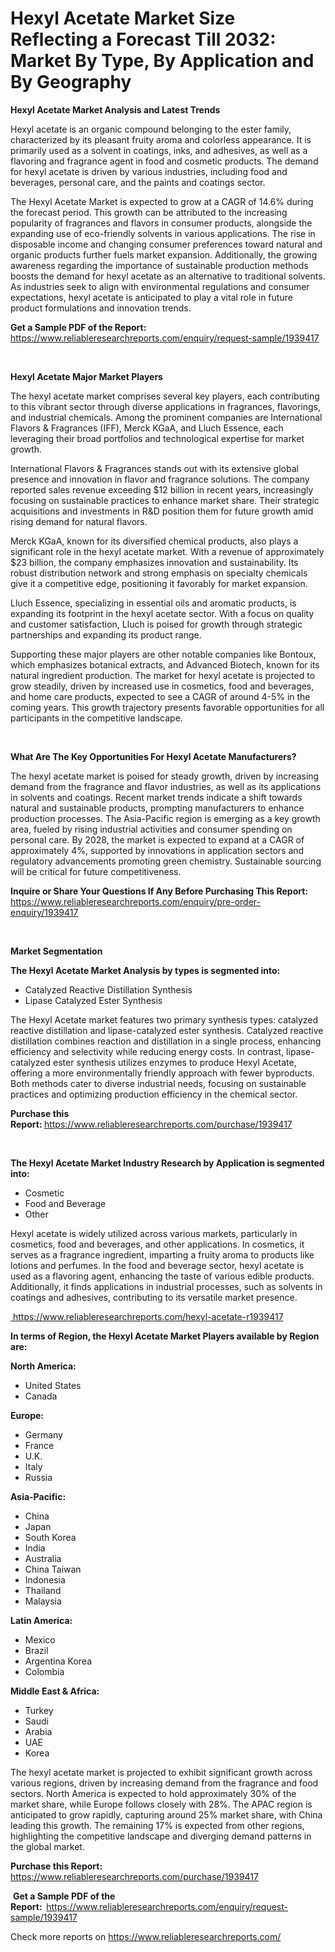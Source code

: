 <p><h1>Hexyl Acetate Market Size Reflecting a Forecast Till 2032: Market By Type, By Application and By Geography</h1></p><p><strong>Hexyl Acetate Market Analysis and Latest Trends</strong></p>
<p><p>Hexyl acetate is an organic compound belonging to the ester family, characterized by its pleasant fruity aroma and colorless appearance. It is primarily used as a solvent in coatings, inks, and adhesives, as well as a flavoring and fragrance agent in food and cosmetic products. The demand for hexyl acetate is driven by various industries, including food and beverages, personal care, and the paints and coatings sector.</p><p>The Hexyl Acetate Market is expected to grow at a CAGR of 14.6% during the forecast period. This growth can be attributed to the increasing popularity of fragrances and flavors in consumer products, alongside the expanding use of eco-friendly solvents in various applications. The rise in disposable income and changing consumer preferences toward natural and organic products further fuels market expansion. Additionally, the growing awareness regarding the importance of sustainable production methods boosts the demand for hexyl acetate as an alternative to traditional solvents. As industries seek to align with environmental regulations and consumer expectations, hexyl acetate is anticipated to play a vital role in future product formulations and innovation trends.</p></p>
<p><strong>Get a Sample PDF of the Report:&nbsp;</strong> <a href="https://www.reliableresearchreports.com/enquiry/request-sample/1939417?utm_campaign=3093&utm_medium=2&utm_source=Github&utm_content=ia&utm_term=02042025&utm_id=hexyl-acetate">https://www.reliableresearchreports.com/enquiry/request-sample/1939417</a></p>
<p>&nbsp;</p>
<p><strong>Hexyl Acetate Major Market Players</strong></p>
<p><p>The hexyl acetate market comprises several key players, each contributing to this vibrant sector through diverse applications in fragrances, flavorings, and industrial chemicals. Among the prominent companies are International Flavors & Fragrances (IFF), Merck KGaA, and Lluch Essence, each leveraging their broad portfolios and technological expertise for market growth.</p><p>International Flavors & Fragrances stands out with its extensive global presence and innovation in flavor and fragrance solutions. The company reported sales revenue exceeding $12 billion in recent years, increasingly focusing on sustainable practices to enhance market share. Their strategic acquisitions and investments in R&D position them for future growth amid rising demand for natural flavors.</p><p>Merck KGaA, known for its diversified chemical products, also plays a significant role in the hexyl acetate market. With a revenue of approximately $23 billion, the company emphasizes innovation and sustainability. Its robust distribution network and strong emphasis on specialty chemicals give it a competitive edge, positioning it favorably for market expansion.</p><p>Lluch Essence, specializing in essential oils and aromatic products, is expanding its footprint in the hexyl acetate sector. With a focus on quality and customer satisfaction, Lluch is poised for growth through strategic partnerships and expanding its product range.</p><p>Supporting these major players are other notable companies like Bontoux, which emphasizes botanical extracts, and Advanced Biotech, known for its natural ingredient production. The market for hexyl acetate is projected to grow steadily, driven by increased use in cosmetics, food and beverages, and home care products, expected to see a CAGR of around 4-5% in the coming years. This growth trajectory presents favorable opportunities for all participants in the competitive landscape.</p></p>
<p>&nbsp;</p>
<p><strong>What Are The Key Opportunities For Hexyl Acetate Manufacturers?</strong></p>
<p><p>The hexyl acetate market is poised for steady growth, driven by increasing demand from the fragrance and flavor industries, as well as its applications in solvents and coatings. Recent market trends indicate a shift towards natural and sustainable products, prompting manufacturers to enhance production processes. The Asia-Pacific region is emerging as a key growth area, fueled by rising industrial activities and consumer spending on personal care. By 2028, the market is expected to expand at a CAGR of approximately 4%, supported by innovations in application sectors and regulatory advancements promoting green chemistry. Sustainable sourcing will be critical for future competitiveness.</p></p>
<p><strong>Inquire or Share Your Questions If Any Before Purchasing This Report:</strong> <a href="https://www.reliableresearchreports.com/enquiry/pre-order-enquiry/1939417?utm_campaign=3093&utm_medium=2&utm_source=Github&utm_content=ia&utm_term=02042025&utm_id=hexyl-acetate">https://www.reliableresearchreports.com/enquiry/pre-order-enquiry/1939417</a></p>
<p>&nbsp;</p>
<p><strong>Market Segmentation</strong></p>
<p><strong>The Hexyl Acetate Market Analysis by types is segmented into:</strong></p>
<p><ul><li>Catalyzed Reactive Distillation Synthesis</li><li>Lipase Catalyzed Ester Synthesis</li></ul></p>
<p><p>The Hexyl Acetate market features two primary synthesis types: catalyzed reactive distillation and lipase-catalyzed ester synthesis. Catalyzed reactive distillation combines reaction and distillation in a single process, enhancing efficiency and selectivity while reducing energy costs. In contrast, lipase-catalyzed ester synthesis utilizes enzymes to produce Hexyl Acetate, offering a more environmentally friendly approach with fewer byproducts. Both methods cater to diverse industrial needs, focusing on sustainable practices and optimizing production efficiency in the chemical sector.</p></p>
<p><strong>Purchase this Report:&nbsp;</strong><a href="https://www.reliableresearchreports.com/purchase/1939417?utm_campaign=3093&utm_medium=2&utm_source=Github&utm_content=ia&utm_term=02042025&utm_id=hexyl-acetate">https://www.reliableresearchreports.com/purchase/1939417</a></p>
<p>&nbsp;</p>
<p><strong>The Hexyl Acetate Market Industry Research by Application is segmented into:</strong></p>
<p><ul><li>Cosmetic</li><li>Food and Beverage</li><li>Other</li></ul></p>
<p><p>Hexyl acetate is widely utilized across various markets, particularly in cosmetics, food and beverages, and other applications. In cosmetics, it serves as a fragrance ingredient, imparting a fruity aroma to products like lotions and perfumes. In the food and beverage sector, hexyl acetate is used as a flavoring agent, enhancing the taste of various edible products. Additionally, it finds applications in industrial processes, such as solvents in coatings and adhesives, contributing to its versatile market presence.</p></p>
<p><a href="https://www.reliableresearchreports.com/hexyl-acetate-r1939417?utm_campaign=3093&utm_medium=2&utm_source=Github&utm_content=ia&utm_term=02042025&utm_id=hexyl-acetate">&nbsp;https://www.reliableresearchreports.com/hexyl-acetate-r1939417</a></p>
<p><strong>In terms of Region, the Hexyl Acetate Market Players available by Region are:</strong></p>
<p>
    <p> <strong> North America: </strong>
        <ul>
            <li>United States</li>
            <li>Canada</li>
        </ul>
        </p> 
    <p> <strong> Europe: </strong>
        <ul>
            <li>Germany</li>
            <li>France</li>
            <li>U.K.</li>
            <li>Italy</li>
            <li>Russia</li>
        </ul>
        </p> 
    <p> <strong> Asia-Pacific: </strong>
        <ul>
            <li>China</li>
            <li>Japan</li>
            <li>South Korea</li>
            <li>India</li>
            <li>Australia</li>
            <li>China Taiwan</li>
            <li>Indonesia</li>
            <li>Thailand</li>
            <li>Malaysia</li>
        </ul>
        </p> 
    <p> <strong> Latin America: </strong>
        <ul>
            <li>Mexico</li>
            <li>Brazil</li>
            <li>Argentina Korea</li>
            <li>Colombia</li>
        </ul>
        </p> 
    <p> <strong> Middle East & Africa: </strong>
        <ul>
            <li>Turkey</li>
            <li>Saudi</li>
            <li>Arabia</li>
            <li>UAE</li>
            <li>Korea</li>
        </ul>
    </p>
    </p>
<p><p>The hexyl acetate market is projected to exhibit significant growth across various regions, driven by increasing demand from the fragrance and food sectors. North America is expected to hold approximately 30% of the market share, while Europe follows closely with 28%. The APAC region is anticipated to grow rapidly, capturing around 25% market share, with China leading this growth. The remaining 17% is expected from other regions, highlighting the competitive landscape and diverging demand patterns in the global market.</p></p>
<p><strong>Purchase this Report: </strong><a href="https://www.reliableresearchreports.com/purchase/1939417?utm_campaign=3093&utm_medium=2&utm_source=Github&utm_content=ia&utm_term=02042025&utm_id=hexyl-acetate">https://www.reliableresearchreports.com/purchase/1939417</a></p>
<p>&nbsp;<strong>Get a Sample PDF of the Report:&nbsp;&nbsp;</strong><a href="https://www.reliableresearchreports.com/enquiry/request-sample/1939417?utm_campaign=3093&utm_medium=2&utm_source=Github&utm_content=ia&utm_term=02042025&utm_id=hexyl-acetate">https://www.reliableresearchreports.com/enquiry/request-sample/1939417</a></p>
<p><strong></strong></p>
<p>Check more reports on <a href="https://www.reliableresearchreports.com/?utm_campaign=3093&utm_medium=2&utm_source=Github&utm_content=ia&utm_term=02042025&utm_id=hexyl-acetate">https://www.reliableresearchreports.com/</a></p>